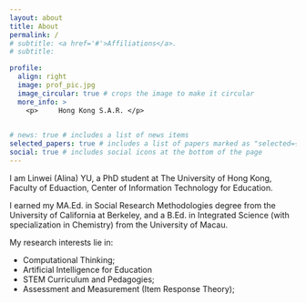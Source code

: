 ```yaml
---
layout: about
title: About
permalink: /
# subtitle: <a href='#'>Affiliations</a>.
# subtitle: 

profile:
  align: right
  image: prof_pic.jpg
  image_circular: true # crops the image to make it circular
  more_info: >
    <p>     Hong Kong S.A.R. </p>
    

# news: true # includes a list of news items
selected_papers: true # includes a list of papers marked as "selected={true}"
social: true # includes social icons at the bottom of the page
---
```



I am Linwei (Alina) YU, a PhD student at The University of Hong Kong, Faculty of Eduaction, Center of Information Technology for Education. 

I earned my MA.Ed. in Social Research Methodologies degree from the University of California at Berkeley, and a B.Ed. in Integrated Science (with specialization in Chemistry) from the University of Macau. 

My research interests lie in:

- Computational Thinking;
- Artificial Intelligence for Education 
- STEM Curriculum and Pedagogies; 
- Assessment and Measurement (Item Response Theory);
